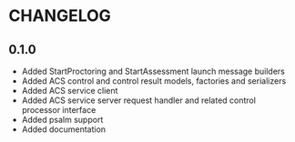 CHANGELOG
=========

0.1.0
-----

* Added StartProctoring and StartAssessment launch message builders
* Added ACS control and control result models, factories and serializers  
* Added ACS service client
* Added ACS service server request handler and related control processor interface
* Added psalm support
* Added documentation


